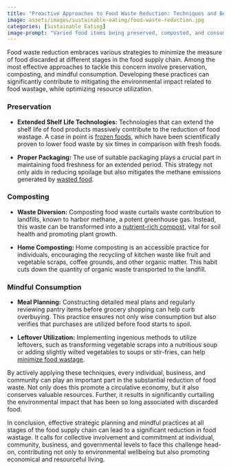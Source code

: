 ```yaml
---
title: "Proactive Approaches to Food Waste Reduction: Techniques and Benefits"
image: assets/images/sustainable-eating/food-waste-reduction.jpg
categories: [Sustainable Eating]
image-prompt: "Varied food items being preserved, composted, and consumed mindfully to illustrate food waste reduction strategies"
---
```


Food waste reduction embraces various strategies to minimize the measure of food discarded at different stages in the food supply chain. Among the most effective approaches to tackle this concern involve preservation, composting, and mindful consumption. Developing these practices can significantly contribute to mitigating the environmental impact related to food wastage, while optimizing resource utilization.

### Preservation
  - **Extended Shelf Life Technologies:** Technologies that can extend the shelf life of food products massively contribute to the reduction of food wastage. A case in point is [frozen foods](https://www.food-safety.com/articles/7686-reducing-food-waste-with-extended-shelf-life-preservation-technologies), which have been scientifically proven to lower food waste by six times in comparison with fresh foods.
  
  - **Proper Packaging:** The use of suitable packaging plays a crucial part in maintaining food freshness for an extended period. This strategy not only aids in reducing spoilage but also mitigates the methane emissions generated by [wasted food](https://www.wri.org/insights/reducing-food-loss-and-food-waste).  
  
### Composting

  - **Waste Diversion:** Composting food waste curtails waste contribution to landfills, known to harbor methane, a potent greenhouse gas. Instead, this waste can be transformed into a [nutrient-rich compost](https://www.mayoclinichealthsystem.org/hometown-health/speaking-of-health/7-ways-to-reduce-food-waste-in-your-kitchen), vital for soil health and promoting plant growth.
  
  - **Home Composting:** Home composting is an accessible practice for individuals, encouraging the recycling of kitchen waste like fruit and vegetable scraps, coffee grounds, and other organic matter. This habit cuts down the quantity of organic waste transported to the landfill.
  
### Mindful Consumption

  - **Meal Planning:** Constructing detailed meal plans and regularly reviewing pantry items before grocery shopping can help curb overbuying. This practice ensures not only wise consumption but also verifies that purchases are utilized before food starts to spoil.
  
  - **Leftover Utilization:** Implementing ingenious methods to utilize leftovers, such as transforming vegetable scraps into a nutritious soup or adding slightly wilted vegetables to soups or stir-fries, can help [minimize food wastage](https://www.mayoclinichealthsystem.org/hometown-health/speaking-of-health/7-ways-to-reduce-food-waste-in-your-kitchen).

By actively applying these techniques, every individual, business, and community can play an important part in the substantial reduction of food waste. Not only does this promote a circulative economy, but it also conserves valuable resources. Further, it results in significantly curtailing the environmental impact that has been so long associated with discarded food. 

In conclusion, effective strategic planning and mindful practices at all stages of the food supply chain can lead to a significant reduction in food wastage. It calls for collective involvement and commitment at individual, community, business, and governmental levels to face this challenge head-on, contributing not only to environmental wellbeing but also promoting economical and resourceful living.